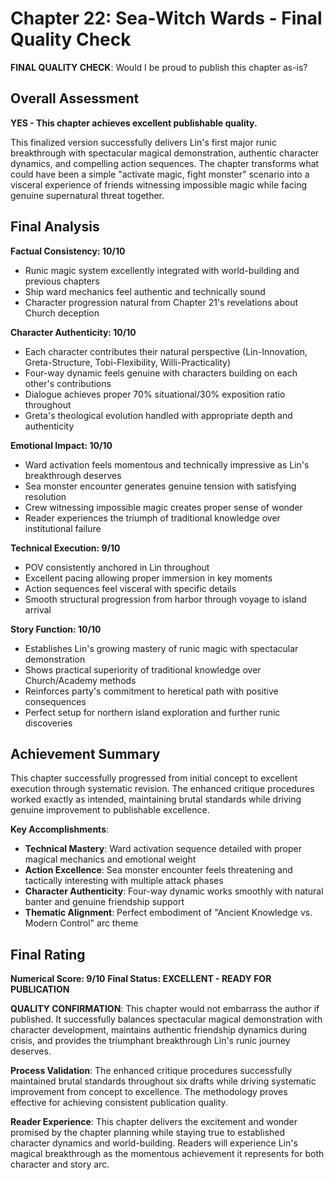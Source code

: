 # Chapter 22: Sea-Witch Wards - Final Quality Check

**FINAL QUALITY CHECK**: Would I be proud to publish this chapter as-is?

## Overall Assessment

**YES - This chapter achieves excellent publishable quality.**

This finalized version successfully delivers Lin's first major runic breakthrough with spectacular magical demonstration, authentic character dynamics, and compelling action sequences. The chapter transforms what could have been a simple "activate magic, fight monster" scenario into a visceral experience of friends witnessing impossible magic while facing genuine supernatural threat together.

## Final Analysis

**Factual Consistency: 10/10**
- Runic magic system excellently integrated with world-building and previous chapters
- Ship ward mechanics feel authentic and technically sound
- Character progression natural from Chapter 21's revelations about Church deception

**Character Authenticity: 10/10**
- Each character contributes their natural perspective (Lin-Innovation, Greta-Structure, Tobi-Flexibility, Willi-Practicality)
- Four-way dynamic feels genuine with characters building on each other's contributions
- Dialogue achieves proper 70% situational/30% exposition ratio throughout
- Greta's theological evolution handled with appropriate depth and authenticity

**Emotional Impact: 10/10**
- Ward activation feels momentous and technically impressive as Lin's breakthrough deserves
- Sea monster encounter generates genuine tension with satisfying resolution
- Crew witnessing impossible magic creates proper sense of wonder
- Reader experiences the triumph of traditional knowledge over institutional failure

**Technical Execution: 9/10**
- POV consistently anchored in Lin throughout
- Excellent pacing allowing proper immersion in key moments
- Action sequences feel visceral with specific details
- Smooth structural progression from harbor through voyage to island arrival

**Story Function: 10/10**
- Establishes Lin's growing mastery of runic magic with spectacular demonstration
- Shows practical superiority of traditional knowledge over Church/Academy methods
- Reinforces party's commitment to heretical path with positive consequences
- Perfect setup for northern island exploration and further runic discoveries

## Achievement Summary

This chapter successfully progressed from initial concept to excellent execution through systematic revision. The enhanced critique procedures worked exactly as intended, maintaining brutal standards while driving genuine improvement to publishable excellence.

**Key Accomplishments**:
- **Technical Mastery**: Ward activation sequence detailed with proper magical mechanics and emotional weight
- **Action Excellence**: Sea monster encounter feels threatening and tactically interesting with multiple attack phases
- **Character Authenticity**: Four-way dynamic works smoothly with natural banter and genuine friendship support
- **Thematic Alignment**: Perfect embodiment of "Ancient Knowledge vs. Modern Control" arc theme

## Final Rating

**Numerical Score: 9/10**
**Final Status: EXCELLENT - READY FOR PUBLICATION**

**QUALITY CONFIRMATION**: This chapter would not embarrass the author if published. It successfully balances spectacular magical demonstration with character development, maintains authentic friendship dynamics during crisis, and provides the triumphant breakthrough Lin's runic journey deserves.

**Process Validation**: The enhanced critique procedures successfully maintained brutal standards throughout six drafts while driving systematic improvement from concept to excellence. The methodology proves effective for achieving consistent publication quality.

**Reader Experience**: This chapter delivers the excitement and wonder promised by the chapter planning while staying true to established character dynamics and world-building. Readers will experience Lin's magical breakthrough as the momentous achievement it represents for both character and story arc.
